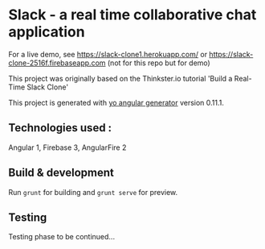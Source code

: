 # Slack - a real time collaborative chat application

For a live demo, see https://slack-clone1.herokuapp.com/
or
https://slack-clone-2516f.firebaseapp.com (not for this repo but for demo)

This project was originally based on the Thinkster.io tutorial 'Build a Real-Time Slack Clone'

This project is generated with [yo angular generator](https://github.com/yeoman/generator-angular)
version 0.11.1.

## Technologies used :
Angular 1, Firebase 3, AngularFire 2

## Build & development

Run `grunt` for building and `grunt serve` for preview.

## Testing

Testing phase to be continued...
